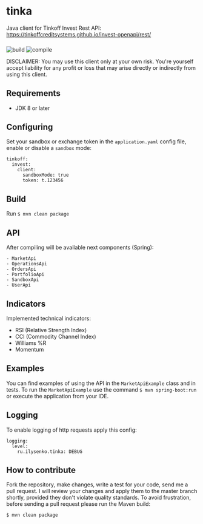 # tinka
Java client for Tinkoff Invest Rest API: https://tinkoffcreditsystems.github.io/invest-openapi/rest/

###

![build](https://github.com/0x100/tinka/workflows/build/badge.svg?branch=master)
![compile](https://img.shields.io/github/last-commit/0x100/tinka)

DISCLAIMER: You may use this client only at your own risk. 
You're yourself accept liability for any profit or loss that may arise directly or indirectly from using this client.

## Requirements

- JDK 8 or later

## Configuring
Set your sandbox or exchange token in the `application.yaml` config file, enable or disable a `sandbox` mode:

```
tinkoff:
  invest:
    client:
      sandboxMode: true
      token: t.123456
```

## Build
Run `$ mvn clean package`

## API
After compiling will be available next components (Spring):
```
- MarketApi
- OperationsApi
- OrdersApi
- PortfolioApi
- SandboxApi
- UserApi
```

## Indicators

Implemented technical indicators:
- RSI (Relative Strength Index)
- CCI (Commodity Channel Index)
- Williams %R
- Momentum

## Examples
You can find examples of using the API in the `MarketApiExample` class and in tests.
To run the `MarketApiExample` use the command `$ mvn spring-boot:run` or execute the application from your IDE.

## Logging
To enable logging of http requests apply this config: 

```
logging:
  level:
    ru.ilysenko.tinka: DEBUG
```

## How to contribute
Fork the repository, make changes, write a test for your code, send me a pull request. 
I will review your changes and apply them to the master branch shortly, provided they don't violate quality standards. 
To avoid frustration, before sending a pull request please run the Maven build:
```
$ mvn clean package
```
